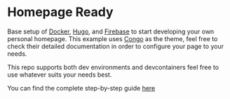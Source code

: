 # Homepage Ready

Base setup of [Docker](https://www.docker.com), [Hugo](https://gohugo.io), and [Firebase](https://firebase.google.com) to start developing your own personal homepage. This example uses [Congo](https://github.com/jpanther/congo) as the theme, feel free to check their detailed documentation in order to configure your page to your needs.

This repo supports both dev environments and devcontainers feel free to use whatever suits your needs best.

You can find the complete step-by-step guide [here](https://nunocoracao.com/posts/202206-homepage-guide/)
